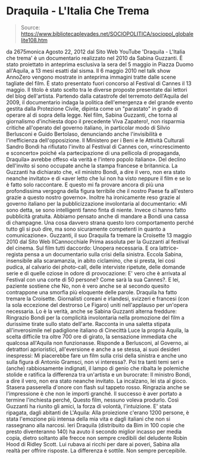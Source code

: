 # Draquila - L'Italia Che Trema

> Source: https://www.bibliotecapleyades.net/SOCIOPOLITICA/sociopol_globalelite108.htm

da
2675monica
Agosto 22, 2012
dal Sito Web
YouTube
'Draquila - L'Italia che trema' è un documentario realizzato nel 2010 da
Sabina Guzzanti.
È stato proiettato in anteprima esclusiva la sera del 5
maggio in Piazza Duomo all'Aquila, a 13 mesi esatti dal sisma. Il 6 maggio
2010 nel talk show AnnoZero vengono mostrate in anteprima immagini tratte
dalle scene tagliate del film. È stato presentato fuori concorso al Festival
di Cannes il 13 maggio.
Il titolo è stato scelto tra le diverse proposte presentate dai lettori del
blog dell'artista.
Partendo dalla catastrofe del terremoto dell'Aquila del 2009, il
documentario indaga la politica dell'emergenza e del grande evento gestita
dalla Protezione Civile, dipinta come un "parastato" in grado di
operare al
di sopra della legge.
Nel film, Sabina Guzzanti, che torna al
giornalismo d'inchiesta dopo il precedente Viva Zapatero!, non risparmia
critiche all'operato del governo italiano, in particolar modo di Silvio
Berlusconi e Guido Bertolaso, denunciando anche l'invisibilità e
l'inefficienza dell'opposizione.
Il Ministero per i Beni e le Attività Culturali Sandro Bondi ha rifiutato
l'invito al Festival di Cannes con,
«rincrescimento e sconcerto» poiché «la
partecipazione di una pellicola di propaganda, Draquila» avrebbe offeso «la
verità e l'intero popolo italiano».
Del declino dell'invito si sono
occupate anche la stampa francese e britannica.
La Guzzanti ha
dichiarato che,
«il ministro Bondi, a dire il vero, non era stato neanche
invitato» e di «aver letto che lui non ha visto neppure il film e se lo è
fatto solo raccontare. E questo mi fa provare ancora di più una
profondissima vergogna della figura terribile che il nostro Paese fa
all'estero grazie a questo nostro governo».
Inoltre ha ironicamente reso
grazie al governo italiano per la pubblicizzazione involontaria al
documentario:
«Mi sono detta, se sono intelligenti fanno finta di niente. Invece ci hanno fatto pubblicità gratuita. Abbiamo pensato anche di mandare
a Bondi una cassa di champagne.
Una cosa davvero strana questo loro
comportamento perché tutto gli si può dire, ma sono sicuramente competenti
in quanto a comunicazione».
Guzzanti, il suo Draquila fa tremare la Croisette
13 maggio 2010
dal Sito Web
IlCannocchiale
Prima assoluta per la Guzzanti al festival del cinema.
Sul film tutti daccordo:
Unopera necessaria.
E ora lattrice-regista pensa a un documentario
sulla crisi della sinistra.
Eccola Sabina, insensibile alla scaramanzia, in abito ciclamino, che si
presta, lei così pudica, al calvario dei photo-call, delle interviste
ripetute, delle domande serie e di quelle oziose in odore di provocazione:
E' vero che è arrivata al Festival con una
corte di 50 persone?
Come sarà la sua Cannes?.
E lei, paziente sostiene che No, non è vero
anche se al secondo quesito contrappone una smorfia più eloquente delle
parole. Draquila ha fatto tremare la Croisette.
Giornalisti coreani e irlandesi, svizzeri e francesi (con la sola eccezione
del destrorso Le Figaro) uniti nell'applauso per un'opera necessaria.
Lo è la verità, anche se Sabina Guzzanti
alterna freddure:
Ringrazio Bondi per la complicità
involontaria nella promozione del film a durissime tirate sullo stato
dell'arte.
Racconta in una saletta stipata all'inverosimile
nel padiglione italiano di Cinecittà Luce la propria Aquila, la scelta
difficile tra oltre 700 ore di girato, la sensazione immediata che
qualcosa all'Aquila non funzionasse.
Risponde a Berlusconi, al Governo, ai
detrattori aprioristici, all'eversione e anche a se stessa, ai suoi
desideri inespressi:
Mi piacerebbe fare un film sulla crisi
della sinistra e anche uno sulla figura di Antonio Gramsci, non vi
interessa?.
Poi tra tanti temi seri e (anche) rabbiosamente
indignati, il lampo di genio che ribalta le polemiche stolide e ratifica la
differenza tra un'artista e un burocrate:
Il ministro Bondi, a dire il vero, non era
stato neanche invitato.
La incalzano, lei sta al gioco.
Stasera passerella d'onore con flash sul tappeto
rosso. Ringrazia anche se l'impressione è che non le importi granché.
Il successo è aver portato a termine l'inchiesta
perché,
Questo film, nessuno voleva produrlo.
Così Guzzanti ha riunito gli amici, la forza di
volontà, l'intuizione.
E' stata ripagata, dagli abitanti de L'Aquila:
Alla proiezione c'erano 1200 persone, è
stata l'emozione più intensa della mia vita e dagli italiani che non si
rassegnano alla narcosi.
Ieri Draquila (distribuito da Bim in 100
copie che presto diventeranno 140) ha avuto il secondo miglior incasso per
media copia, dietro soltanto alle frecce non sempre credibili del deludente
Robin Hood di Ridley Scott.
Lui rubava ai ricchi per dare ai poveri, Sabina
alla realtà per offrire risposte.
La differenza è sottile. Non sempre percepibile.
